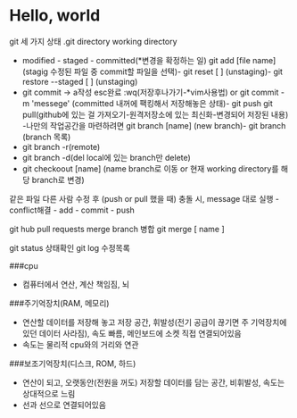 Hello, world
============
git 세 가지 상태
.git directory
working directory
- modified - staged - committed(*변경을 확정하는 일)
git add [file name] (stagig 수정된 파일 중 commit할 파일을 선택)- git reset [ ] (unstaging)- git restore --staged [ ] (unstaging)
- git commit -> a작성 esc완료 :wq(저장후나가기-*vim사용법) or git commit -m 'messege' (committed 내꺼에 팩킹해서 저장해놓은 상태)- git push
git pull(github에 있는 걸 가져오기-원격저장소에 있는 최신화-변경되어 저장된 내용)
-나만의 작업공간을 마련하려면 git branch [name] (new branch)- git branch (branch 목록)
- git branch -r(remote)
- git branch -d(del local에 있는 branch만 delete)
- git checkoout [name] (name branch로 이동 or 현재 working directory를 해당 branch로 변경)

같은 파일 다른 사람 수정 후 (push or pull 했을 때) 충돌 시, message 대로 실행 - conflict해결 - add - commit - push  

git hub pull requests
merge branch 병합
git merge [ name ]

git status 상태확인
git log 수정목록

###cpu
- 컴퓨터에서 연산, 계산 책임짐, 뇌

###주기억장치(RAM, 메모리)
- 연산할 데이터를 저장해 놓고 저장 공간, 휘발성(전기 공급이 끊기면 주 기억장치에 있던 데이터 사라짐), 속도 빠름, 메인보드에 소켓 직접 연결되어있음
- 속도는 물리적 cpu와의 거리와 연관

###보조기억장치(디스크, ROM, 하드)
- 연산이 되고, 오랫동안(전원을 꺼도) 저장할 데이터를 담는 공간, 비휘발성, 속도는 상대적으로 느림
- 선과 선으로 연결되어있음

